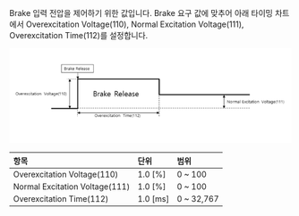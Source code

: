 Brake 입력 전압을 제어하기 위한 값입니다. Brake 요구 값에 맞추어 아래 타이밍 차트에서 Overexcitation Voltage(110), Normal Excitation Voltage(111), Overexcitation Time(112)를 설정합니다.

![](/assets/images/dxl/y/overexcitation_voltage.PNG)

| 항목                           | 단위      | 범위       |
|:-------------------------------|:---------|:-----------|
| Overexcitation Voltage(110)    | 1.0 [%]  | 0 ~ 100    |
| Normal Excitation Voltage(111) | 1.0 [%]  | 0 ~ 100    |
| Overexcitation Time(112)       | 1.0 [ms] | 0 ~ 32,767 |
